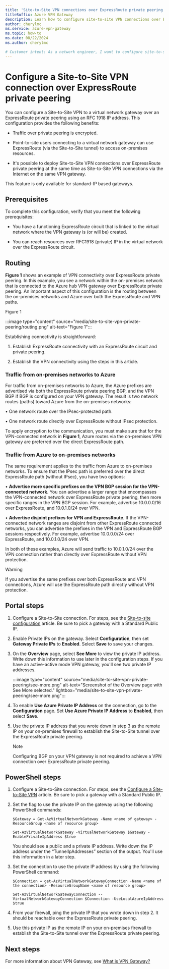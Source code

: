 ```yaml
---
title: 'Site-to-Site VPN connections over ExpressRoute private peering'
titleSuffix: Azure VPN Gateway
description: Learn how to configure site-to-site VPN connections over ExpressRoute private peering in order to encrypt traffic.
author: cherylmc
ms.service: azure-vpn-gateway
ms.topic: how-to
ms.date: 08/22/2024
ms.author: cherylmc

# Customer intent: As a network engineer, I want to configure site-to-site VPN connections over ExpressRoute private peering, so that I can ensure encrypted traffic between on-premises resources and Azure while maintaining flexible networking options.
---
```

# Configure a Site-to-Site VPN connection over ExpressRoute private peering

You can configure a Site-to-Site VPN to a virtual network gateway over an ExpressRoute private peering using an RFC 1918 IP address. This configuration provides the following benefits:

* Traffic over private peering is encrypted.

* Point-to-site users connecting to a virtual network gateway can use ExpressRoute (via the Site-to-Site tunnel) to access on-premises resources.

* It's possible to deploy Site-to-Site VPN connections over ExpressRoute private peering at the same time as Site-to-Site VPN connections via the Internet on the same VPN gateway.

This feature is only available for standard-IP based gateways.

## Prerequisites

To complete this configuration, verify that you meet the following prerequisites:

* You have a functioning ExpressRoute circuit that is linked to the virtual network where the VPN gateway is (or will be) created.

* You can reach resources over RFC1918 (private) IP in the virtual network over the ExpressRoute circuit.

## <a name="routing"></a>Routing

**Figure 1** shows an example of VPN connectivity over ExpressRoute private peering. In this example, you see a network within the on-premises network that is connected to the Azure hub VPN gateway over ExpressRoute private peering. An important aspect of this configuration is the routing between the on-premises networks and Azure over both the ExpressRoute and VPN paths.

Figure 1

:::image type="content" source="media/site-to-site-vpn-private-peering/routing.png" alt-text="Figure 1":::

Establishing connectivity is straightforward:

1. Establish ExpressRoute connectivity with an ExpressRoute circuit and private peering.

1. Establish the VPN connectivity using the steps in this article.

### Traffic from on-premises networks to Azure

For traffic from on-premises networks to Azure, the Azure prefixes are advertised via both the ExpressRoute private peering BGP, and the VPN BGP if BGP is configured on your VPN gateway. The result is two network routes (paths) toward Azure from the on-premises networks:

• One network route over the IPsec-protected path.

• One network route directly over ExpressRoute without IPsec protection.

To apply encryption to the communication, you must make sure that for the VPN-connected network in **Figure 1**, Azure routes via the on-premises VPN gateway are preferred over the direct ExpressRoute path.

### Traffic from Azure to on-premises networks

The same requirement applies to the traffic from Azure to on-premises networks. To ensure that the IPsec path is preferred over the direct ExpressRoute path (without IPsec), you have two options:

• **Advertise more specific prefixes on the VPN BGP session for the VPN-connected network**. You can advertise a larger range that encompasses the VPN-connected network over ExpressRoute private peering, then more specific ranges in the VPN BGP session. For example, advertise 10.0.0.0/16 over ExpressRoute, and 10.0.1.0/24 over VPN.

• **Advertise disjoint prefixes for VPN and ExpressRoute**. If the VPN-connected network ranges are disjoint from other ExpressRoute connected networks, you can advertise the prefixes in the VPN and ExpressRoute BGP sessions respectively. For example, advertise 10.0.0.0/24 over ExpressRoute, and 10.0.1.0/24 over VPN.

In both of these examples, Azure will send traffic to 10.0.1.0/24 over the VPN connection rather than directly over ExpressRoute without VPN protection.

> [!WARNING]
> If you advertise the same prefixes over both ExpressRoute and VPN connections, Azure will use the ExpressRoute path directly without VPN protection.

## <a name="portal"></a>Portal steps

1. Configure a Site-to-Site connection. For steps, see the [Site-to-site configuration](./tutorial-site-to-site-portal.md) article. Be sure to pick a gateway with a Standard Public IP.
1. Enable Private IPs on the gateway. Select **Configuration**, then set **Gateway Private IPs** to **Enabled**. Select **Save** to save your changes.
1. On the **Overview** page, select **See More** to view the private IP address. Write down this information to use later in the configuration steps. If you have an active-active mode VPN gateway, you'll see two private IP addresses.

   :::image type="content" source="media/site-to-site-vpn-private-peering/see-more.png" alt-text="Screenshot of the Overview page with See More selected." lightbox="media/site-to-site-vpn-private-peering/see-more.png":::
1. To enable **Use Azure Private IP Address** on the connection, go to the **Configuration** page. Set **Use Azure Private IP Address** to **Enabled**, then select **Save**.

1. Use the private IP address that you wrote down in step 3 as the remote IP on your on-premises firewall to establish the Site-to-Site tunnel over the ExpressRoute private peering.

   > [!NOTE]
   > Configuring BGP on your VPN gateway is not required to achieve a VPN connection over ExpressRoute private peering.

## <a name="powershell"></a>PowerShell steps

1. Configure a Site-to-Site connection. For steps, see the [Configure a Site-to-Site VPN](./tutorial-site-to-site-portal.md) article. Be sure to pick a gateway with a Standard Public IP.
1. Set the flag to use the private IP on the gateway using the following PowerShell commands:

   ```azurepowershell-interactive
   $Gateway = Get-AzVirtualNetworkGateway -Name <name of gateway> -ResourceGroup <name of resource group>

   Set-AzVirtualNetworkGateway -VirtualNetworkGateway $Gateway -EnablePrivateIpAddress $true
   ```

   You should see a public and a private IP address. Write down the IP address under the “TunnelIpAddresses” section of the output. You'll use this information in a later step.

1. Set the connection to use the private IP address by using the following PowerShell command:

   ```azurepowershell-interactive
   $Connection = get-AzVirtualNetworkGatewayConnection -Name <name of the connection> -ResourceGroupName <name of resource group>

   Set-AzVirtualNetworkGatewayConnection --VirtualNetworkGatewayConnection $Connection -UseLocalAzureIpAddress $true
   ```

1. From your firewall, ping the private IP that you wrote down in step 2. It should be reachable over the ExpressRoute private peering.
1. Use this private IP as the remote IP on your on-premises firewall to establish the Site-to-Site tunnel over the ExpressRoute private peering.

## Next steps

For more information about VPN Gateway, see [What is VPN Gateway?](vpn-gateway-about-vpngateways.md)

